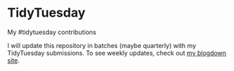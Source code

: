 # TidyTuesday
My #tidytuesday contributions

I will update this repository in batches (maybe quarterly) with my TidyTuesday submissions. To see weekly updates, check out [my blogdown site](jameshwade.com).
